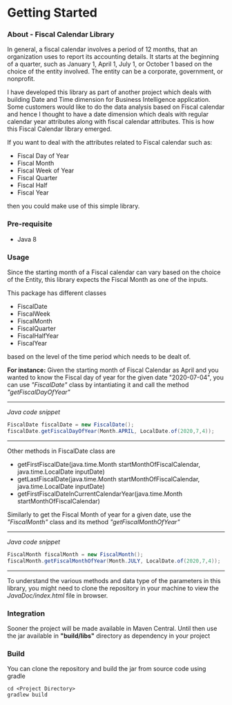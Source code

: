 # Getting Started

### About - Fiscal Calendar Library

In general, a fiscal calendar involves a period of 12 months, that an organization uses to report its accounting details. It starts at the beginning of a quarter, such as January 1, April 1, July 1, or October 1 based on the choice of the entity involved. The entity can be a corporate, government, or nonprofit.

I have developed this library as part of another project which deals with building Date and Time dimension for Business Intelligence application. Some customers would like to do the data analysis based on Fiscal calendar and hence I thought to have a date dimension which deals with regular calendar year attributes along with fiscal calendar attributes. This is how this Fiscal Calendar library emerged. 

If you want to deal with the attributes related to Fiscal calendar such as: 

- Fiscal Day of Year
- Fiscal Month
- Fiscal Week of Year
- Fiscal Quarter
- Fiscal Half
- Fiscal Year

then you could make use of this simple library.


### Pre-requisite

* Java 8

### Usage

Since the starting month of a Fiscal calendar can vary based on the choice of the Entity, this library expects the Fiscal Month as one of the inputs.

This package has different classes 

* FiscalDate
* FiscalWeek
* FiscalMonth
* FiscalQuarter
* FiscalHalfYear
* FiscalYear

based on the level of the time period which needs to be dealt of. 

**For instance:** Given the starting month of Fiscal Calendar as April and you wanted to know the Fiscal day of year for the given date "2020-07-04", you can use *"FiscalDate"* class by intantiating it and call the method *"getFiscalDayOfYear"*

---
*Java code snippet*
```Java
FiscalDate fiscalDate = new FiscalDate();
fiscalDate.getFiscalDayOfYear(Month.APRIL, LocalDate.of(2020,7,4));
```
---

Other methods in FiscalDate class are

- getFirstFiscalDate(java.time.Month startMonthOfFiscalCalendar, java.time.LocalDate inputDate)  
- getLastFiscalDate(java.time.Month startMonthOfFiscalCalendar, java.time.LocalDate inputDate)  
- getFirstFiscalDateInCurrentCalendarYear(java.time.Month startMonthOfFiscalCalendar) 

Similarly to get the Fiscal Month of year for a given date, use the *"FiscalMonth"* class and its method *"getFiscalMonthOfYear"*

---
*Java code snippet*
```Java
FiscalMonth fiscalMonth = new FiscalMonth();
fiscalMonth.getFiscalMonthOfYear(Month.JULY, LocalDate.of(2020,7,4));
```
---

To understand the various methods and data type of the parameters in this library, you might need to clone the repository in your machine to view the *JavaDoc/index.html* file in browser. 

### Integration

Sooner the project will be made available in Maven Central. Until then use the jar available in **"build/libs"** directory as dependency in your project  

### Build
You can clone the repository and build the jar from source code using gradle

```shell
cd <Project Directory>
gradlew build
```
